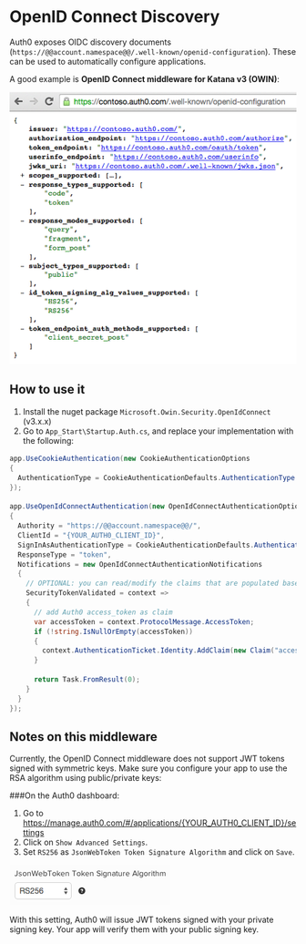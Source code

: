 # OpenID Connect Discovery

Auth0 exposes OIDC discovery documents (`https://@@account.namespace@@/.well-known/openid-configuration`). These can be used to automatically configure applications. 

A good example is __OpenID Connect middleware for Katana v3 (OWIN)__:

![](../media/articles/oidc-discovery.png)

## How to use it

1. Install the nuget package `Microsoft.Owin.Security.OpenIdConnect` (v3.x.x)
2. Go to `App_Start\Startup.Auth.cs`, and replace your implementation with the following:

```csharp
app.UseCookieAuthentication(new CookieAuthenticationOptions
{
  AuthenticationType = CookieAuthenticationDefaults.AuthenticationType
});

app.UseOpenIdConnectAuthentication(new OpenIdConnectAuthenticationOptions
{
  Authority = "https://@@account.namespace@@/",
  ClientId = "{YOUR_AUTH0_CLIENT_ID}",
  SignInAsAuthenticationType = CookieAuthenticationDefaults.AuthenticationType,
  ResponseType = "token",
  Notifications = new OpenIdConnectAuthenticationNotifications
  {
    // OPTIONAL: you can read/modify the claims that are populated based on the JWT
    SecurityTokenValidated = context =>
    {
      // add Auth0 access_token as claim
      var accessToken = context.ProtocolMessage.AccessToken;
      if (!string.IsNullOrEmpty(accessToken))
      {
        context.AuthenticationTicket.Identity.AddClaim(new Claim("access_token", accessToken));
      }

      return Task.FromResult(0);
    }
  }
});
```

## Notes on this middleware
Currently, the OpenID Connect middleware does not support JWT tokens signed with symmetric keys. Make sure you configure your app to use the RSA algorithm using public/private keys:

###On the Auth0 dashboard:

1. Go to https://manage.auth0.com/#/applications/{YOUR_AUTH0_CLIENT_ID}/settings
2. Click on `Show Advanced Settings`.
3. Set `RS256` as `JsonWebToken Token Signature Algorithm` and click on `Save`.

![](../media/articles/rsa256.png)

With this setting, Auth0 will issue JWT tokens signed with your private signing key. Your app will verify them with your public signing key.
